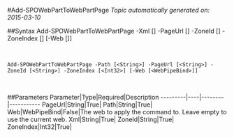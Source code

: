 #Add-SPOWebPartToWebPartPage
*Topic automatically generated on: 2015-03-10*


##Syntax
    Add-SPOWebPartToWebPartPage -Xml [<String>] -PageUrl [<String>] -ZoneId [<String>] -ZoneIndex [<Int32>] [-Web [<WebPipeBind>]]

&nbsp;

    Add-SPOWebPartToWebPartPage -Path [<String>] -PageUrl [<String>] -ZoneId [<String>] -ZoneIndex [<Int32>] [-Web [<WebPipeBind>]]

&nbsp;

##Parameters
Parameter|Type|Required|Description
---------|----|--------|-----------
PageUrl|String|True|
Path|String|True|
Web|WebPipeBind|False|The web to apply the command to. Leave empty to use the current web.
Xml|String|True|
ZoneId|String|True|
ZoneIndex|Int32|True|

